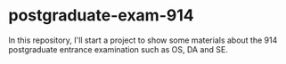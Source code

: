 # postgraduate-exam-914
In this repository, I'll start a project to show some materials about the 914 postgraduate entrance examination such as OS, DA and SE.
